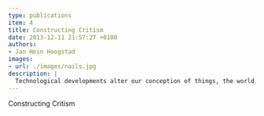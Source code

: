 ```yaml
---
type: publications
item: 4
title: Constructing Critism 
date: 2013-12-11 21:57:27 +0100
authors: 
- Jan Hein Hoogstad
images:
- url: ./images/nails.jpg
description: |
  Technological developments alter our conception of things, the world, or even the universe. They change your perspective and filter your interpretation of the world around you. 
---
```

Constructing Critism
